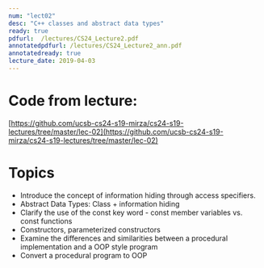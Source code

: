 ```yaml
---
num: "lect02"
desc: "C++ classes and abstract data types"
ready: true
pdfurl:  /lectures/CS24_Lecture2.pdf
annotatedpdfurl: /lectures/CS24_Lecture2_ann.pdf
annotatedready: true
lecture_date: 2019-04-03
---
```



# Code from lecture:

[https://github.com/ucsb-cs24-s19-mirza/cs24-s19-lectures/tree/master/lec-02](https://github.com/ucsb-cs24-s19-mirza/cs24-s19-lectures/tree/master/lec-02)

# Topics

* Introduce the concept of information hiding through access specifiers.
* Abstract Data Types: Class + information hiding
* Clarify the use of the const key word - const member variables vs. const functions
* Constructors, parameterized constructors
* Examine the differences and similarities between a procedural implementation and a OOP style program  
* Convert a procedural program to OOP









